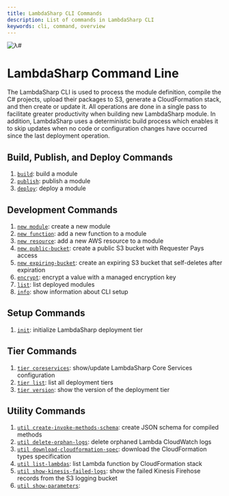 ```yaml
---
title: LambdaSharp CLI Commands
description: List of commands in LambdaSharp CLI
keywords: cli, command, overview
---
```

![λ#](~/images/CLI.png)

# LambdaSharp Command Line

The LambdaSharp CLI is used to process the module definition, compile the C# projects, upload their packages to S3, generate a CloudFormation stack, and then create or update it. All operations are done in a single pass to facilitate greater productivity when building new LambdaSharp module. In addition, LambdaSharp uses a deterministic build process which enables it to skip updates when no code or configuration changes have occurred since the last deployment operation.

## Build, Publish, and Deploy Commands
1. [`build`](Tool-Build.md): build a module
1. [`publish`](Tool-Publish.md): publish a module
1. [`deploy`](Tool-Deploy.md): deploy a module

## Development Commands
1. [`new module`](Tool-New-Module.md): create a new module
1. [`new function`](Tool-New-Function.md): add a new function to a module
1. [`new resource`](Tool-New-Resource.md): add a new AWS resource to a module
1. [`new public-bucket`](Tool-New-PublicBucket.md): create a public S3 bucket with Requester Pays access
1. [`new expiring-bucket`](Tool-New-ExpiringBucket.md): create an expiring S3 bucket that self-deletes after expiration
1. [`encrypt`](Tool-Encrypt.md): encrypt a value with a managed encryption key
1. [`list`](Tool-List.md): list deployed modules
1. [`info`](Tool-Info.md): show information about CLI setup

## Setup Commands
1. [`init`](Tool-Init.md): initialize LambdaSharp deployment tier

## Tier Commands
1. [`tier coreservices`](Tool-Tier-CoreServices.md): show/update LambdaSharp Core Services configuration
1. [`tier list`](Tool-Tier-List.md): list all deployment tiers
1. [`tier version`](Tool-Tier-Version.md): show the version of the deployment tier

## Utility Commands
1. [`util create-invoke-methods-schema`](Tool-Util-CreateInvokeMethodsSchema.md): create JSON schema for compiled methods
1. [`util delete-orphan-logs`](Tool-Util-DeleteOrphanLogs.md): delete orphaned Lambda CloudWatch logs
1. [`util download-cloudformation-spec`](Tool-Util-DownloadCloudFormationSpec.md): download the CloudFormation types specification
1. [`util list-lambdas`](Tool-Util-ListLambdas.md): list Lambda function by CloudFormation stack
1. [`util show-kinesis-failed-logs`](Tool-Util-ShowKinesisFailedLogs.md): show the failed Kinesis Firehose records from the S3 logging bucket
1. [`util show-parameters`](Tool-Util-ShowParameters.md):

